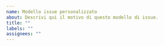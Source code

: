 ```yaml
---
name: Modello issue personalizzato
about: Descrivi qui il motivo di questo modello di issue.
title: ""
labels: ""
assignees: ""
---
```

